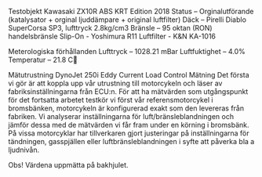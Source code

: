 Testobjekt
Kawasaki ZX10R ABS KRT Edition 2018
Status – Orginalutförande (katalysator + orginal ljuddämpare + original luftfilter)
Däck – Pirelli Diablo SuperCorsa SP3, lufttryck 2.8kg/cm3
Bränsle – 95 oktan (RON) handelsbränsle
Slip-On - Yoshimura R11
Luftfilter - K&N KA-1016

Meterologiska förhållanden
Lufttryck – 1028.21 mBar
Luftfuktighet – 4.0%
Temperatur – 21.8 C

Mätutrustning
DynoJet 250i Eddy Current Load Control
Mätning
Det första vi gör är att koppla upp vår utrustning till motorcykeln och läser av fabriksinställningarna från ECU:n. För att ha mätvärden som utgångspunkt för det fortsatta arbetet testkör vi först vår referensmotorcykel i bromsbänken, motorcykeln är konfigurerad exakt som den levereras från fabriken.
Vi analyserar inställningarna för luft/bränsleblandningen och jämför dessa med de mätvärden vi får fram under en körning i bromsbänk. På vissa motorcyklar har tillverkaren gjort justeringar på inställningarna för tändningen, gasspjällen eller luftbränsleblandningen i syfte att påverka bla a ljudnivån. 

Obs! Värdena uppmätta på bakhjulet.
